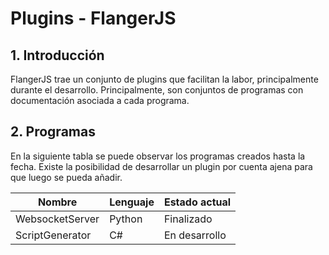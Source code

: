 # Plugins - FlangerJS

## 1. Introducción

FlangerJS trae un conjunto de plugins que facilitan la labor, principalmente durante el desarrollo. Principalmente, son conjuntos de programas con documentación asociada a cada programa.

## 2. Programas

En la siguiente tabla se puede observar los programas creados hasta la fecha. Existe la posibilidad de desarrollar un plugin por cuenta ajena para que luego se pueda añadir.

|Nombre|Lenguaje|Estado actual|
|-|-|-|
|WebsocketServer|Python|Finalizado|
|ScriptGenerator|C#|En desarrollo|